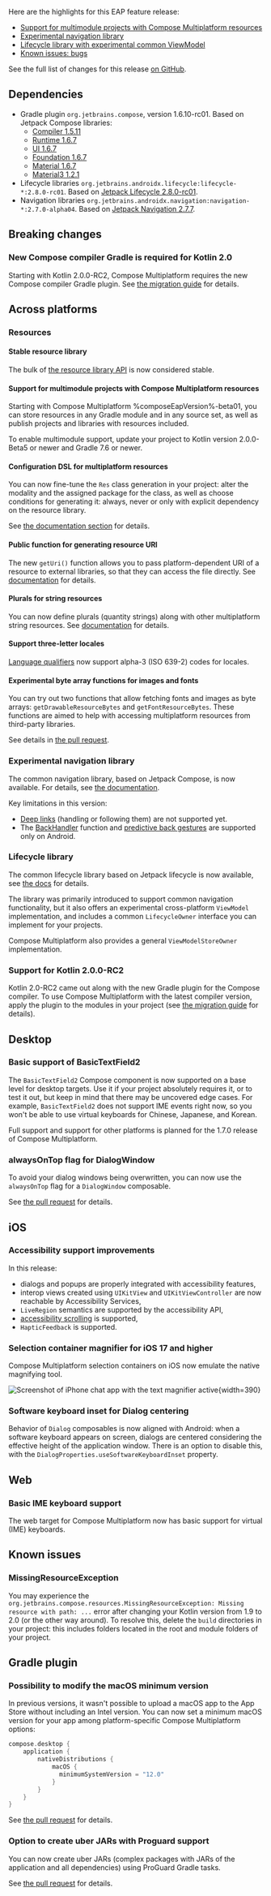 [//]: # (title: What's new in Compose Multiplatform 1.6.10-rc01)

Here are the highlights for this EAP feature release:

* [Support for multimodule projects with Compose Multiplatform resources](#support-for-multimodule-projects-with-compose-multiplatform-resources)
* [Experimental navigation library](#experimental-navigation-library)
* [Lifecycle library with experimental common ViewModel](#lifecycle-library)
* [Known issues: bugs](#known-issues)

See the full list of changes for this release [on GitHub](https://github.com/JetBrains/compose-multiplatform/blob/master/CHANGELOG.md#1610-beta01-april-2024).

## Dependencies

* Gradle plugin `org.jetbrains.compose`, version 1.6.10-rc01. Based on Jetpack Compose libraries:
  * [Compiler 1.5.11](https://developer.android.com/jetpack/androidx/releases/compose-compiler#1.5.8)
  * [Runtime 1.6.7](https://developer.android.com/jetpack/androidx/releases/compose-runtime#1.6.1)
  * [UI 1.6.7](https://developer.android.com/jetpack/androidx/releases/compose-ui#1.6.1)
  * [Foundation 1.6.7](https://developer.android.com/jetpack/androidx/releases/compose-foundation#1.6.1)
  * [Material 1.6.7](https://developer.android.com/jetpack/androidx/releases/compose-material#1.6.1)
  * [Material3 1.2.1](https://developer.android.com/jetpack/androidx/releases/compose-material3#1.2.0)
* Lifecycle libraries `org.jetbrains.androidx.lifecycle:lifecycle-*:2.8.0-rc01`. Based on [Jetpack Lifecycle 2.8.0-rc01](https://developer.android.com/jetpack/androidx/releases/lifecycle#2.8.0-rc01).
* Navigation libraries `org.jetbrains.androidx.navigation:navigation-*:2.7.0-alpha04`. Based on [Jetpack Navigation 2.7.7](https://developer.android.com/jetpack/androidx/releases/navigation#2.7.7).

## Breaking changes

### New Compose compiler Gradle is required for Kotlin 2.0

Starting with Kotlin 2.0.0-RC2, Compose Multiplatform requires the new Compose compiler Gradle plugin.
See [the migration guide](https://www.jetbrains.com/help/kotlin-multiplatform-dev/compose-compiler.html#migrating-a-compose-multiplatform-project)
for details.

## Across platforms

### Resources

#### Stable resource library

The bulk of [the resource library API](compose-images-resources.md) is now considered stable.

#### Support for multimodule projects with Compose Multiplatform resources

Starting with Compose Multiplatform %composeEapVersion%-beta01,
you can store resources in any Gradle module and in any source set, as well as publish projects and libraries
with resources included.

To enable multimodule support, update your project to Kotlin version 2.0.0-Beta5 or newer and Gradle 7.6 or newer.

#### Configuration DSL for multiplatform resources

You can now fine-tune the `Res` class generation in your project: alter the modality and the assigned package for
the class, as well as choose conditions for generating it: always, never or only with explicit dependency on the
resource library.

See [the documentation section](compose-images-resources.md#configuration) for details.

#### Public function for generating resource URI

The new `getUri()` function allows you to pass platform-dependent URI of a resource to external libraries,
so that they can access the file directly.
See [documentation](compose-images-resources.md#accessing-resources-from-external-libraries) for details.

#### Plurals for string resources

You can now define plurals (quantity strings) along with other multiplatform string resources.
See [documentation](compose-images-resources.md#plurals) for details.

#### Support three-letter locales

[Language qualifiers](compose-images-resources.md#language-and-regional-qualifiers) now support alpha-3 (ISO 639-2)
codes for locales. 

#### Experimental byte array functions for images and fonts

You can try out two functions that allow fetching fonts and images as byte arrays:
`getDrawableResourceBytes` and `getFontResourceBytes`.
These functions are aimed to help with accessing multiplatform resources from third-party libraries.

See details in [the pull request](https://github.com/JetBrains/compose-multiplatform/pull/4651).

### Experimental navigation library

The common navigation library, based on Jetpack Compose, is now available.
For details, see [the documentation](compose-navigation-routing.md).

Key limitations in this version:
* [Deep links](https://developer.android.com/guide/navigation/design/deep-link) (handling or following them) are not supported yet.
* The [BackHandler](https://developer.android.com/develop/ui/compose/libraries#handling_the_system_back_button) function
  and [predictive back gestures](https://developer.android.com/guide/navigation/custom-back/predictive-back-gesture)
  are supported only on Android.

### Lifecycle library

The common lifecycle library based on Jetpack lifecycle is now available, see [the docs](compose-lifecycle.md)
for details.

The library was primarily introduced to support common navigation functionality, but it also offers an experimental
cross-platform `ViewModel` implementation, and includes a common `LifecycleOwner` interface you can implement for your
projects.

Compose Multiplatform also provides a general `ViewModelStoreOwner` implementation.

### Support for Kotlin 2.0.0-RC2

Kotlin 2.0-RC2 came out along with the new Gradle plugin for the Compose compiler.
To use Compose Multiplatform with the latest compiler version, apply the plugin to the modules in your project
(see [the migration guide](https://www.jetbrains.com/help/kotlin-multiplatform-dev/compose-compiler.html#migrating-a-compose-multiplatform-project) for details).

## Desktop

### Basic support of BasicTextField2

The `BasicTextField2` Compose component is now supported on a base level for desktop targets.
Use it if your project absolutely requires it, or to test it out, but keep in mind that there may be uncovered edge cases.
For example, `BasicTextField2` does not support IME events right now, so you won't be able to use virtual keyboards
for Chinese, Japanese, and Korean. 

Full support and support for other platforms is planned for the 1.7.0 release of Compose Multiplatform.

### alwaysOnTop flag for DialogWindow

To avoid your dialog windows being overwritten, you can now use the `alwaysOnTop` flag for a `DialogWindow`
composable.

See [the pull request](https://github.com/JetBrains/compose-multiplatform-core/pull/1120) for details.

## iOS

### Accessibility support improvements

In this release:

* dialogs and popups are properly integrated with accessibility features,
* interop views created using `UIKitView` and `UIKitViewController` are now reachable by Accessibility Services,
* `LiveRegion` semantics are supported by the accessibility API,
* [accessibility scrolling](https://github.com/JetBrains/compose-multiplatform-core/pull/1169) is supported,
* `HapticFeedback` is supported.

### Selection container magnifier for iOS 17 and higher

Compose Multiplatform selection containers on iOS now emulate the native magnifying tool.

![Screenshot of iPhone chat app with the text magnifier active](compose-1610-ios-magnifier.png){width=390}


### Software keyboard inset for Dialog centering

Behavior of `Dialog` composables is now aligned with Android: when a software keyboard appears on screen, dialogs
are centered considering the effective height of the application window.
There is an option to disable this, with the `DialogProperties.useSoftwareKeyboardInset` property.

## Web

### Basic IME keyboard support

The web target for Compose Multiplatform now has basic support for virtual (IME) keyboards.

## Known issues

### MissingResourceException

You may experience the `org.jetbrains.compose.resources.MissingResourceException: Missing resource with path: ...` error
after changing your Kotlin version from 1.9 to 2.0 (or the other way around).
To resolve this, delete the `build` directories in your project: this includes folders located in the root and module folders of your project.

## Gradle plugin

### Possibility to modify the macOS minimum version

In previous versions, it wasn't possible to upload a macOS app to the App Store without including an Intel version. 
You can now set a minimum macOS version for your app among platform-specific Compose Multiplatform options:

```kotlin
compose.desktop {
    application {
        nativeDistributions {
            macOS {
              minimumSystemVersion = "12.0"
            }
        }
    }
}
```

See [the pull request](https://github.com/JetBrains/compose-multiplatform/pull/4271) for details.

### Option to create uber JARs with Proguard support

You can now create uber JARs (complex packages with JARs of the application and all dependencies) using ProGuard
Gradle tasks.

See [the pull request](https://github.com/JetBrains/compose-multiplatform/pull/4136) for details.

<!--TODO add link to the GitHub tutorial mentioned in PR when it's updated  -->